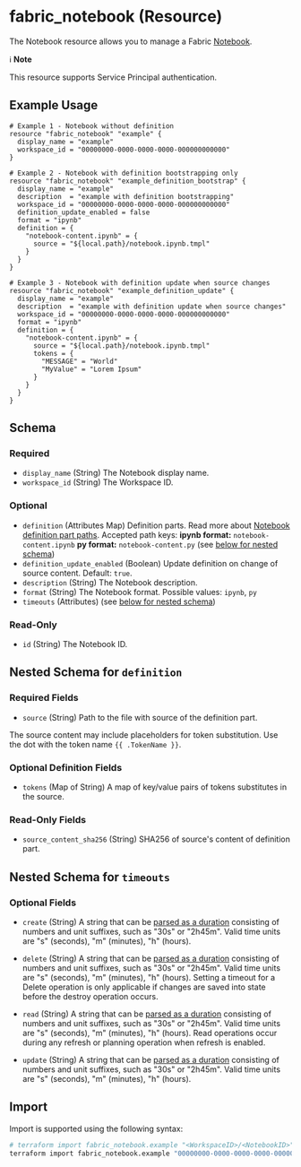 # fabric_notebook (Resource)

The Notebook resource allows you to manage a Fabric [Notebook](https://docs.microsoft.com/en-us/fabric/data-engineering/how-to-use-notebook).

ℹ️ **Note**

This resource supports Service Principal authentication.

## Example Usage

```hcl
# Example 1 - Notebook without definition
resource "fabric_notebook" "example" {
  display_name = "example"
  workspace_id = "00000000-0000-0000-0000-000000000000"
}

# Example 2 - Notebook with definition bootstrapping only
resource "fabric_notebook" "example_definition_bootstrap" {
  display_name = "example"
  description  = "example with definition bootstrapping"
  workspace_id = "00000000-0000-0000-0000-000000000000"
  definition_update_enabled = false
  format = "ipynb"
  definition = {
    "notebook-content.ipynb" = {
      source = "${local.path}/notebook.ipynb.tmpl"
    }
  }
}

# Example 3 - Notebook with definition update when source changes
resource "fabric_notebook" "example_definition_update" {
  display_name = "example"
  description  = "example with definition update when source changes"
  workspace_id = "00000000-0000-0000-0000-000000000000"
  format = "ipynb"
  definition = {
    "notebook-content.ipynb" = {
      source = "${local.path}/notebook.ipynb.tmpl"
      tokens = {
        "MESSAGE" = "World"
        "MyValue" = "Lorem Ipsum"
      }
    }
  }
}
```

## Schema

### Required

- `display_name` (String) The Notebook display name.
- `workspace_id` (String) The Workspace ID.

### Optional

- `definition` (Attributes Map) Definition parts. Read more about [Notebook definition part paths](https://registry.terraform.io/providers/microsoft/fabric/latest/docs/guides/definition_paths#notebook). Accepted path keys: **ipynb format:** `notebook-content.ipynb` **py format:** `notebook-content.py` (see [below for nested schema](#nested-schema-for-definition))
- `definition_update_enabled` (Boolean) Update definition on change of source content. Default: `true`.
- `description` (String) The Notebook description.
- `format` (String) The Notebook format. Possible values: `ipynb`, `py`
- `timeouts` (Attributes) (see [below for nested schema](#nested-schema-for-timeouts))

### Read-Only

- `id` (String) The Notebook ID.

## Nested Schema for `definition`

### Required Fields

- `source` (String) Path to the file with source of the definition part.

The source content may include placeholders for token substitution. Use the dot with the token name `{{ .TokenName }}`.

### Optional Definition Fields

- `tokens` (Map of String) A map of key/value pairs of tokens substitutes in the source.

### Read-Only Fields

- `source_content_sha256` (String) SHA256 of source's content of definition part.

## Nested Schema for `timeouts`

### Optional Fields

- `create` (String) A string that can be [parsed as a duration](https://pkg.go.dev/time#ParseDuration) consisting of numbers and unit suffixes, such as "30s" or "2h45m". Valid time units are "s" (seconds), "m" (minutes), "h" (hours).

- `delete` (String) A string that can be [parsed as a duration](https://pkg.go.dev/time#ParseDuration) consisting of numbers and unit suffixes, such as "30s" or "2h45m". Valid time units are "s" (seconds), "m" (minutes), "h" (hours). Setting a timeout for a Delete operation is only applicable if changes are saved into state before the destroy operation occurs.

- `read` (String) A string that can be [parsed as a duration](https://pkg.go.dev/time#ParseDuration) consisting of numbers and unit suffixes, such as "30s" or "2h45m". Valid time units are "s" (seconds), "m" (minutes), "h" (hours). Read operations occur during any refresh or planning operation when refresh is enabled.

- `update` (String) A string that can be [parsed as a duration](https://pkg.go.dev/time#ParseDuration) consisting of numbers and unit suffixes, such as "30s" or "2h45m". Valid time units are "s" (seconds), "m" (minutes), "h" (hours).

## Import

Import is supported using the following syntax:

```bash
# terraform import fabric_notebook.example "<WorkspaceID>/<NotebookID>"
terraform import fabric_notebook.example "00000000-0000-0000-0000-000000000000/11111111-1111-1111-1111-111111111111"
```
